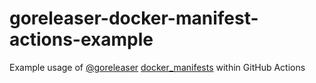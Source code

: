 # goreleaser-docker-manifest-actions-example

Example usage of [@goreleaser](https://goreleaser.com)
[docker_manifests](https://goreleaser.com/customization/docker_manifest/)
within GitHub Actions
